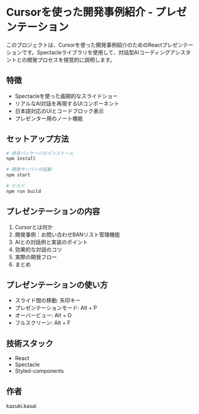# Cursorを使った開発事例紹介 - プレゼンテーション

このプロジェクトは、Cursorを使った開発事例紹介のためのReactプレゼンテーションです。Spectacleライブラリを使用して、対話型AIコーディングアシスタントとの開発プロセスを視覚的に説明します。

## 特徴

- Spectacleを使った画期的なスライドショー
- リアルなAI対話を再現するUIコンポーネント
- 日本語対応のUIとコードブロック表示
- プレゼンター用のノート機能

## セットアップ方法

```bash
# 依存パッケージのインストール
npm install

# 開発サーバーの起動
npm start

# ビルド
npm run build
```

## プレゼンテーションの内容

1. Cursorとは何か
2. 開発事例：お問い合わせBANリスト管理機能
3. AIとの対話例と実装のポイント
4. 効果的な対話のコツ
5. 実際の開発フロー
6. まとめ

## プレゼンテーションの使い方

- スライド間の移動: 矢印キー
- プレゼンテーションモード: Alt + P
- オーバービュー: Alt + O
- フルスクリーン: Alt + F

## 技術スタック

- React
- Spectacle
- Styled-components

## 作者

kazuki.kasai


